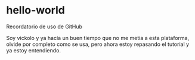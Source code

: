 # hello-world
Recordatorio de uso de GitHub

Soy vickolo y ya hacía un buen tiempo que no me metia a esta plataforma, olvide por completo como se usa, pero ahora estoy repasando el tutorial y ya estoy entendiendo.

